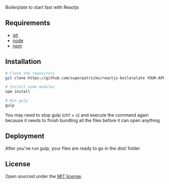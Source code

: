 Boilerplate to start fast with Reactjs

## Requirements

* [git](http://git-scm.com)
* [node](https://nodejs.org)
* [npm](https://www.npmjs.com/about)

## Installation

```bash
# Clone the repository
git clone https://github.com/superpatricko/reactjs-boilerplate YOUR-APP-NAME

# Install node modules
npm install

# Run gulp
gulp

```

You may need to stop gulp (ctrl + c) and execute the command again because it needs to finish bundling all the files before it can open anything

## Deployment
After you've run gulp, your files are ready to go in the dist/ folder

## License

Open sourced under the [MIT license](https://github.com/superpatricko/reactjs-boilerplate/blob/master/LICENSE).
